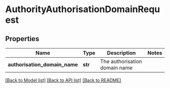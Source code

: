 # AuthorityAuthorisationDomainRequest

## Properties
Name | Type | Description | Notes
------------ | ------------- | ------------- | -------------
**authorisation_domain_name** | **str** | The authorisation domain name | 

[[Back to Model list]](../README.md#documentation-for-models) [[Back to API list]](../README.md#documentation-for-api-endpoints) [[Back to README]](../README.md)

